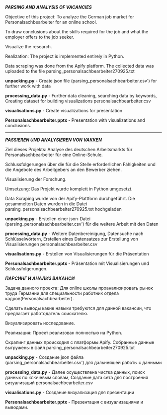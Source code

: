   ***PARSING AND ANALYSIS OF VACANCIES***

Objective of this project: To analyze the German job market for Personalsachbearbeiter for an online school.

To draw conclusions about the skills required for the job and what the employer offers to the job seeker.
                        
Visualize the research.
                        
  Realization: The project is implemented entirely in Python.
  
Data scraping was done from the Apify platform. The collected data was uploaded to the file parsing_personalsachbearbeiter270925.txt
            
**unpacking.py** - Create json file (parsing_personalsachbearbeiter.csv') for further work with data 
            
**processing_data.py** - Further data cleaning, searching data by keywords, Creating dataset for building visualizations personalsachbearbeiter.csv
            
**visualisations.py** - Create visualizations for presentation
            
**Personalsachbearbeiter.pptx** - Presentation with visualizations and conclusions.

**************************************************************************************************************************************************************            



  ***PASSIEREN UND ANALYSIEREN VON VAKKEN***

  Ziel dieses Projekts: Analyse des deutschen Arbeitsmarkts für Personalsachbearbeiter für eine Online-Schule.

Schlussfolgerungen über die für die Stelle erforderlichen Fähigkeiten und die Angebote des Arbeitgebers an den Bewerber ziehen.

Visualisierung der Forschung.
                        
  Umsetzung: Das Projekt wurde komplett in Python umgesetzt.

Data Scraping wurde von der Apify-Plattform durchgeführt. Die gesammelten Daten wurden in die Datei parsing_personalsachbearbeiter270925.txt hochgeladen
            
  **unpacking.py** - Erstellen einer json-Datei (parsing_personalsachbearbeiter.csv') für die weitere Arbeit mit den Daten 
            
  **processing_data.py** - Weitere Datenbereinigung, Datensuche nach Schlüsselwörtern, Erstellen eines Datensatzes zur Erstellung von Visualisierungen personalsachbearbeiter.csv
            
  **visualisations.py** - Erstellen von Visualisierungen für die Präsentation
            
  **Personalsachbearbeiter.pptx** - Präsentation mit Visualisierungen und Schlussfolgerungen.

            



***ПАРСИНГ И АНАЛИЗ ВАКАНСИ***

  Задача данного проекта: Для online школы проанализировать рынок труда Германии для специальности работник отдела кадров(Personalsachbearbeiter).

Сделать выводы какие навыки требуются для данной вакансии, что предлагает работодатель соискателю.

Визуализировать исследование.
                        
   Реализация: Проект реализован полностью на Python.

Скрапинг данных происходил с платформы Apify. Собранные данные выгружены в файл parsing_personalsachbearbeiter270925.txt
            
  **unpacking.py** - Создание json файла (parsing_personalsachbearbeiter.csv') для дальнейшей работы с данными 
            
  **processing_data.py** - Далее осуществлена чистка данных, поиск данных по ключевым словам, Создание дата сета для построения визуализаций personalsachbearbeiter.csv
            
  **visualisations.py** - Создание визуализация для презентации
            
  **Personalsachbearbeiter.pptx** - Презентация с визуализациями и выводами.
